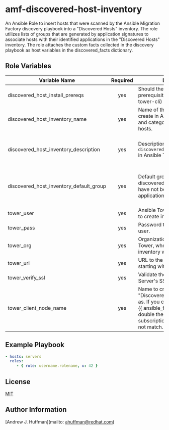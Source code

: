 # amf-discovered-host-inventory

An Ansible Role to insert hosts that were scanned by the Ansible Migration Factory discovery playbook into a "Discovered Hosts" inventory.  The role utilizes lists of groups that are generated by application signatures to associate hosts with their identified applications in the "Discovered Hosts" inventory.  The role attaches the custom facts collected in the discovery playbook as host variables in the discovered_facts dictionary.

## Role Variables
| Variable Name | Required | Description| Default Value | Type |
| --- | :---: | --- | :---: | :---:|
|discovered_host_install_prereqs|yes|Should the role install any prerequisite modules (ansible-tower-cli)|False|boolean|
|discovered_host_inventory_name|yes|Name of the new inventory to create in Ansible Tower to list and categorize discovered hosts.|"Discovered Hosts"|string|
|discovered_host_inventory_description|yes|Description of the `discovered_host_inventory_name` in Ansible Tower.|"Inventory of hosts scanned by the Ansible Migration Factory Discovery playbook"|string|
|discovered_host_inventory_default_group|yes|Default group to insert discovered hosts into when they have not been identified by application signatures.|{name: "Unknown Application", desc: "Hosts running applications or services that we could not identify"}|dictionary|
|tower_user|yes|Ansible Tower user with access to create inventories|""|string|
|tower_pass|yes|Password to the Ansible Tower user.|""|string|
|tower_org|yes|Organization of the Ansible Tower, where the new discovery inventory will be created|""|string|
|tower_url|yes|URL to the Ansible Tower server starting with 'https://'|""|string|
|tower_verify_ssl|yes|Validate the Ansible Tower Server's SSL certificate|False|boolean|
|tower_client_node_name|yes|Name to create the host in the "Discovered Hosts" inventory as.  If you choose to set this to "{{ ansible_fqdn }}" you will need double the Ansible Tower subscriptions if the names do not match.|"{{ inventory_hostname }}" | string |

## Example Playbook
```yaml
- hosts: servers
  roles:
     - { role: username.rolename, x: 42 }
```

## License
[MIT](LICENSE)

## Author Information
[Andrew J. Huffman](mailto: ahuffman@redhat.com)
